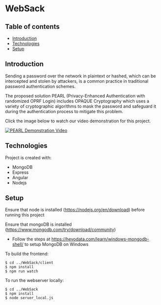 # WebSack

## Table of contents
* [Introduction](#introduction)
* [Technologies](#technologies)
* [Setup](#setup)

## Introduction

Sending a password over the network in plaintext or hashed, which can be intercepted and stolen by attackers, is a common practice in traditional password authentication schemes.

The proposed solution PEARL (Privacy-Enhanced Authentication with randomized OPRF Login) includes OPAQUE Cryptography which uses a variety of cryptographic algorithms to mask the password and safeguard it during the authentication process to mitigate this problem.

Click the image below to watch our video demonstration for this project.

[![PEARL Demonstration Video](http://img.youtube.com/vi/lFynKTts62c/0.jpg)](https://www.youtube.com/watch?v=lFynKTts62c&ab_channel=YeongJingKang)

## Technologies
Project is created with:
* MongoDB
* Express
* Angular
* Nodejs


## Setup

Ensure that node is installed (https://nodejs.org/en/download) before running this project

Ensure that mongoDB is installed (https://www.mongodb.com/try/download/community) 
- Follow the steps at https://hevodata.com/learn/windows-mongodb-shell/ to setup MongoDB on Windows

To build the frontend:

```
$ cd ../WebSack/client
$ npm install
$ npm run watch
```

To run the webserver locally:

```
$ cd ../WebSack
$ npm install
$ node server_local.js
```





